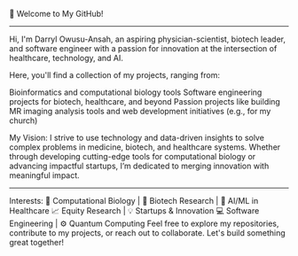 👋 Welcome to My GitHub!

---

Hi, I'm Darryl Owusu-Ansah, an aspiring physician-scientist, biotech leader, and software engineer with a passion for innovation at the intersection of healthcare, technology, and AI.

Here, you'll find a collection of my projects, ranging from:

Bioinformatics and computational biology tools 
Software engineering projects for biotech, healthcare, and beyond
Passion projects like building MR imaging analysis tools and web development initiatives (e.g., for my church)

My Vision:
I strive to use technology and data-driven insights to solve complex problems in medicine, biotech, and healthcare systems. Whether through developing cutting-edge tools for computational biology or advancing impactful startups, I’m dedicated to merging innovation with meaningful impact.

---

Interests:
🧬 Computational Biology | 🔬 Biotech Research | 🤖 AI/ML in Healthcare
📈 Equity Research | 💡 Startups & Innovation
💻 Software Engineering | ⚙️ Quantum Computing
Feel free to explore my repositories, contribute to my projects, or reach out to collaborate. Let's build something great together!
